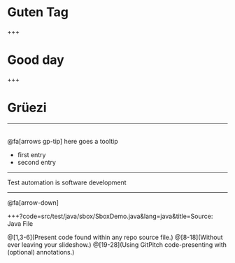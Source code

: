# Guten Tag 

+++ 

# Good day 

+++

# Grüezi 

--- 

<br>
@fa[arrows gp-tip] here goes a tooltip

- first entry 
- second entry 

---

Test automation is software development

--- 
@fa[arrow-down]


+++?code=src/test/java/sbox/SboxDemo.java&lang=java&title=Source: Java File

@[1,3-6](Present code found within any repo source file.) 
@[8-18](Without ever leaving your slideshow.) 
@[19-28](Using GitPitch code-presenting with (optional) annotations.)
